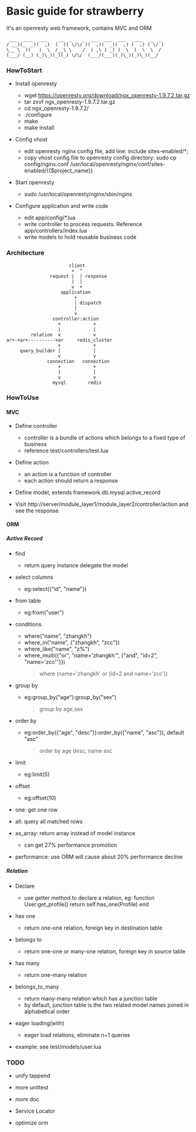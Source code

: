 Basic guide for strawberry
===========================
It's an openresty web framework, contains MVC and ORM

     ___  ____  ___    __  _    _  ___  ___  ___   ___   _  _ 
    / __)(_  _)(  ,)  (  )( \/\/ )(  ,)(  _)(  ,) (  ,) ( \/ )
    \__ \  )(   )  \  /__\ \    /  ) ,\ ) _) )  \  )  \  \  / 
    (___/ (__) (_)\_)(_)(_) \/\/  (___/(___)(_)\_)(_)\_)(__/  

### HowToStart
*	Install openresty
	-	wget https://openresty.org/download/ngx_openresty-1.9.7.2.tar.gz
	-	tar zxvf ngx_openresty-1.9.7.2.tar.gz
	-	cd ngx_openresty-1.9.7.2/
	-	./configure
	-	make
	-	make install

*	Config vhost
	-	edit openresty nginx config file, add line: include sites-enabled/*;
	-	copy vhost config file to openresty config directory: sudo cp config/nginx.conf /usr/local/openresty/nginx/conf/sites-enabled/{{$project_name}}

*	Start openresty
	-	sudo /usr/local/openresty/nginx/sbin/nginx

*	Configure application and write code
	-	edit app/config/*.lua
	-	write controller to process requests. Reference app/controllers/index.lua
	-	write models to hold reusable business code


###	Architecture

                           client
                            +  ^
                    request |  | response
                            |  |
                            v  +
                        application
                             +
                             | dispatch
                             |
                             v
                     controller:action
                       +            +
                       |            |
             relation  v            v
    ar+-+ar+----------+ar     redis_cluster
                       +            +
         query_builder |            |
                       v            v
                   connection   connection
                       +            +
                       |            |
                       v            v
                     mysql        redis


###	HowToUse
####	MVC

*	Define controller
	-	controller is a bundle of actions which belongs to a fixed type of business
	-	reference test/controllers/test.lua

*	Define action
	-	an action is a function of controller
	-	each action should return a response

*	Define model, extends framework.db.mysql.active_record

*	Visit http://server/module_layer1/module_layer2/controller/action and see the response

####	ORM
#####	Active Record
*	find
	-	return query instance delegate the model

*	select columns
	-	eg:select({"id", "name"})

*	from table
	-	eg:from("user")

*	conditions
	-	where("name", "zhangkh")
	-	where_in("name", {"zhangkh", "zcc"})
	-	where_like("name", "z%")
	-	where_multi({"or", "name='zhangkh'", {"and", "id=2", "name='zcc'"}})
		>	where (name='zhangkh' or (id=2 and name='zcc'))

*	group by
	-	eg:group_by("age"):group_by("sex")
		>	group by age,sex

*	order by
	-	eg:order_by({"age", "desc"}):order_by({"name", "asc"}), default "asc"
		>	order by age desc, name asc

*	limit
	-	eg:limit(5)

*	offset
	-	eg:offset(10)

*	one: get one row

*	all: query all matched rows

*	as_array: return array instead of model instance
	-	can get 27% performance promotion

*	performance: use ORM will cause about 20% performance decline

#####	Relation
*	Declare
	-	use getter method to declare a relation, eg:
				function User:get_profile()
            		return self:has_one(Profile)
    			end

*	has one
	-	return one-one relation, foreign key in destination table

*	belongs to
	-	return one-one or many-one relation, foreign key in source table

*	has many
	-	return one-many relation

*	belongs_to_many
	-	return many-many relation which has a junction table
	-	by default, junction table is the two related model names joined in alphabetical order

*	eager loading(with)
	-	eager load relations, eliminate n+1 queries

*	example: see test/models/user.lua


### TODO
*	unify tappend

*   more unittest

*	more doc

*   Service Locator

*	optimize orm
